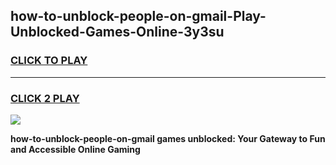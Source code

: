 
## how-to-unblock-people-on-gmail-Play-Unblocked-Games-Online-3y3su
<h3>
<a href="https://premium76.site?title=how-to-unblock-people-on-gmail&ref=25A">CLICK TO PLAY</a></h3>
<hr>

<h3>
<a href="https://premium76.site?title=how-to-unblock-people-on-gmail&ref=25A">CLICK 2 PLAY</a>
  
</h3>

<a href="https://premium76.site?title=how-to-unblock-people-on-gmail&ref=25A"><img src="https://clearcache.store/games.png"></a>


**how-to-unblock-people-on-gmail games unblocked: Your Gateway to Fun and Accessible Online Gaming**
